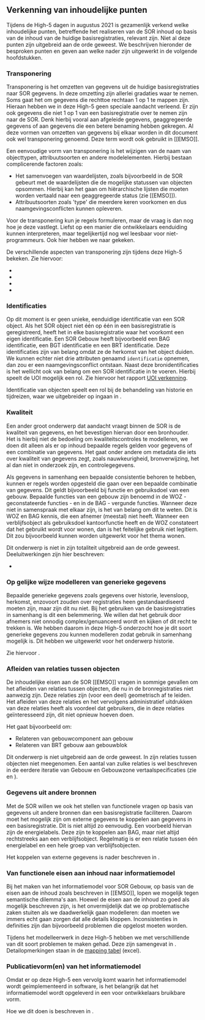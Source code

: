 ## Verkenning van inhoudelijke punten
Tijdens de High-5 dagen in augustus 2021 is gezamenlijk verkend welke inhoudelijke punten, betreffende het realiseren van de SOR inhoud op basis van de inhoud van de huidige basisregistraties, relevant zijn. Niet al deze punten zijn uitgebreid aan de orde geweest. We beschrijven hieronder de besproken punten en geven aan welke nader zijn uitgewerkt in de volgende hoofdstukken. 

### Transponering

Transponering is het omzetten van gegevens uit de huidige basisregistraties naar SOR gegevens. In deze omzetting zijn allerlei gradaties waar te nemen. Soms gaat het om gegevens die rechttoe rechtaan 1 op 1 te mappen zijn. Hieraan hebben we in deze High-5 geen speciale aandacht verleend. Er zijn ook gegevens die niet 1 op 1 van een basisregistratie over te nemen zijn naar de SOR. Denk hierbij vooral aan afgeleide gegevens, geaggregeerde gegevens of aan gegevens die een betere benaming hebben gekregen. Al deze vormen van omzetten van gegevens bij elkaar worden in dit document ook wel transponering genoemd. Deze term wordt ook gebruikt in [[EMSO]]. 

Een eenvoudige vorm van transponering is het wijzigen van de naam van objecttypen, attribuutsoorten en andere modelelementen. Hierbij bestaan complicerende factoren zoals: 
- Het samenvoegen van waardelijsten, zoals bijvoorbeeld in de SOR gebeurt met de waardelijsten die de mogelijke statussen van objecten opsommen. Hierbij kan het gaan om hiërarchische lijsten die moeten worden vertaald naar een geaggregeerde status (zie [[EMSO]]).
- Attribuutsoorten zoals 'type' die meerdere keren voorkomen en dus naamgevingsconflicten kunnen opleveren.

Voor de transponering kun je regels formuleren, maar de vraag is dan nog hoe je deze vastlegt. Liefst op een manier die ontwikkelaars eenduiding kunnen interpreteren, maar tegelijkertijd nog wel leesbaar voor niet-programmeurs. Ook hier hebben we naar gekeken.

De verschillende aspecten van transponering zijn tijdens deze High-5 bekeken. Zie hiervoor: 
- [](#modelleerpatroon-voor-de-beschrijving-van-de-afleiding-van-sor-informatieobjecten)
- [](#vertalingsregels-en-afleidingsregels)
- [](#inventarisatie-van-manieren-om-vertaalspecificaties-vast-te-leggen)
- [](#gebouwen-van-bron-naar-sor)

### Identificaties

Op dit moment is er geen unieke, eenduidige identificatie van een SOR object. Als het SOR object niet één op één in een basisregistratie is geregistreerd, heeft het in elke basisregistratie waar het voorkomt een eigen identificatie. Een SOR Gebouw heeft bijvoorbeeld een BAG identificatie, een BGT identificatie en een BRT identificatie. Deze identificaties zijn van belang omdat ze de herkomst van het object duiden. We kunnen echter niet drie attributen genaamd `identificatie` opnemen, dan zou er een naamgevingsconflict ontstaan. Naast deze bronidentificaties is het wellicht ook van belang om een SOR identificatie in te voeren. Hierbij  speelt de UOI mogelijk een rol. Zie hiervoor het rapport [UOI verkenning](https://www.geonovum.nl/themas/unieke-object-identificatie).

Identificatie van objecten speelt een rol bij de behandeling van historie en tijdreizen, waar we uitgebreider op ingaan in [](#modelleren-van-historie-en-beantwoorden-van-tijdreisvragen).

### Kwaliteit 

Een ander groot onderwerp dat aandacht vraagt binnen de SOR is de kwaliteit van gegevens, en het bevestigen hiervan door een bronhouder. Het is hierbij niet de bedoeling om kwaliteitscontroles te modelleren, we doen dit alleen als er op inhoud bepaalde regels gelden voor gegevens of een combinatie van gegevens. Het gaat onder andere om metadata die iets over kwaliteit van gegevens zegt, zoals nauwkeurigheid, bronverwijzing, het al dan niet in onderzoek zijn, en controlegegevens.

Als gegevens in samenhang een bepaalde consistentie behoren te hebben, kunnen er regels worden opgesteld die gaan over een bepaalde combinatie van gegevens. Dit geldt bijvoorbeeld bij functie en gebruiksdoel van een gebouw. Bepaalde functies van een gebouw zijn benoemd in de WOZ - geconstateerde functies - en in de BAG - vergunde functies. Wanneer deze niet in samenspraak met elkaar zijn, is het van belang om dit te weten. Dit is WOZ en BAG kennis, die een afnemer (meestal) niet heeft. Wanneer een verblijfsobject als gebruiksdoel kantoorfunctie heeft en de WOZ constateert dat het gebruikt wordt voor wonen, dan is het feitelijke gebruik niet legitiem. Dit zou bijvoorbeeld kunnen worden uitgewerkt voor het thema wonen. 

Dit onderwerp is niet in zijn totaliteit uitgebreid aan de orde geweest. Deeluitwerkingen zijn hier beschreven: 
- [](#modelleerpatronen-voor-metadata)

### Op gelijke wijze modelleren van generieke gegevens

Bepaalde generieke gegevens zoals gegevens over historie, levensloop, herkomst, enzovoort zouden over registraties heen gestandaardiseerd moeten zijn, maar zijn dit nu niet. Bij het gebruiken van de basisregistraties in samenhang is dit een belemmering. We willen dat het gebruik door afnemers niet onnodig complex/genuanceerd wordt en kijken of dit recht te trekken is. We hebben daarom in deze High-5 onderzocht hoe je dit soort generieke gegevens zou kunnen modelleren zodat gebruik in samenhang mogelijk is. Dit hebben we uitgewerkt voor het onderwerp historie. 

Zie hiervoor [](#modelleren-van-historie-en-beantwoorden-van-tijdreisvragen).


### Afleiden van relaties tussen objecten

De inhoudelijke eisen aan de SOR [[EMSO]] vragen in sommige gevallen om het afleiden van relaties tussen objecten, die nu in de bronregistraties niet aanwezig zijn. Deze relaties zijn (voor een deel) geometrisch af te leiden. Het afleiden van deze relaties en het vervolgens administratief uitdrukken van deze relaties heeft als voordeel dat gebruikers, die in deze relaties geïnteresseerd zijn, dit niet opnieuw hoeven doen. 

Het gaat bijvoorbeeld om:
- Relateren van gebouwcomponent aan gebouw
- Relateren van BRT gebouw aan gebouwblok

Dit onderwerp is niet uitgebreid aan de orde geweest. In [](#vertaalspecificatie) zijn relaties tussen objecten niet meegenomen. Een aantal van zulke relaties is wel beschreven in de eerdere iteratie van Gebouw en Gebouwzone vertaalspecificaties (zie [](#vertaling-naar-sor-gebouw) en [](#vertaling-naar-sor-gebouwzone)). 
 
### Gegevens uit andere bronnen

Met de SOR willen we ook het stellen van functionele vragen op basis van gegevens uit andere bronnen dan een basisregistratie faciliteren. Daarom moet het mogelijk zijn om externe gegevens te koppelen aan gegevens in een basisregistratie. Dit is niet altijd zo eenvoudig. Een voorbeeld hiervan zijn de energielabels. Deze zijn te koppelen aan BAG, maar niet altijd rechtstreeks aan een verblijfsobject. Regelmatig is er een relatie tussen één energielabel en een hele groep van verblijfsobjecten. 

Het koppelen van externe gegevens is nader beschreven in [](#gegevens-koppelen-tussen-een-sor-gebouw-en-een-andere-informatiebron).

### Van functionele eisen aan inhoud naar informatiemodel
Bij het maken van het informatiemodel voor SOR Gebouw, op basis van de eisen aan de inhoud zoals beschreven in [[EMSO]], lopen we mogelijk tegen semantische dilemma's aan. Hoewel de eisen aan de inhoud zo goed als mogelijk beschreven zijn, is het onvermijdelijk dat we op problematische zaken stuiten als we daadwerkelijk gaan modelleren: dan moeten we immers echt gaan zorgen dat alle details kloppen. Inconsistenties in definities zijn dan bijvoorbeeld problemen die opgelost moeten worden. 

Tijdens het modelleerwerk in deze High-5 hebben we met verschilllende van dit soort problemen te maken gehad. Deze zijn samengevat in [](#lessons-learned). Detailopmerkingen staan in de [mapping tabel](https://github.com/Geonovum/disgeo-demo-3a/blob/main/transponering/mapping-deel-Gebouw-en-VBO.xlsx) (excel). 

### Publicatievorm(en) van het informatiemodel
Omdat er op deze High-5 een vervolg komt waarin het informatiemodel wordt geimplementeerd in software, is het belangrijk dat het informatiemodel wordt opgeleverd in een voor ontwikkelaars bruikbare vorm. 

Hoe we dit doen is beschreven in [](#benodigdheden-ten-behoeve-van-api-s). 